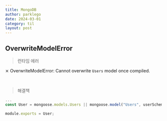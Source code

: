 ```yaml
---
title: MongoDB
author: parklego
date: 2024-03-01
category: til
layout: post
---
```


## OverwriteModelError

> 런타임 에러

⨯ OverwriteModelError: Cannot overwrite `Users` model once compiled.

<br/>

> 해결책

```javascript
...
const User = mongoose.models.Users || mongoose.model("Users", userSchema);

module.exports = User;
```
